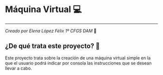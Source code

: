  <h1>Máquina Virtual 💻</h1>
 <hr>
 <i>Creado por Elena López Félix 1º CFGS DAM</i> 📝
 <br>
 <h2>¿De qué trata este proyecto? 🤔</h2> 
 Este proyecto trata sobre la creación de una máquina virtual simple en la que el usuario podrá indicar por consola las instrucciones que se desean llevar a cabo.
 
 
